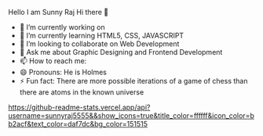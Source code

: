 Hello I am Sunny Raj Hi there 👋

- 🔭 I’m currently working on 
- 🌱 I’m currently learning HTML5, CSS, JAVASCRIPT
- 👯 I’m looking to collaborate on Web Development
- 💬 Ask me about Graphic Designing and Frontend Development
- 📫 How to reach me: 
- 😄 Pronouns: He is Holmes 
- ⚡ Fun fact: There are more possible iterations of a game of chess than there are atoms in the known universe

https://github-readme-stats.vercel.app/api?username=sunnyraj5555&&show_icons=true&title_color=ffffff&icon_color=bb2acf&text_color=daf7dc&bg_color=151515
